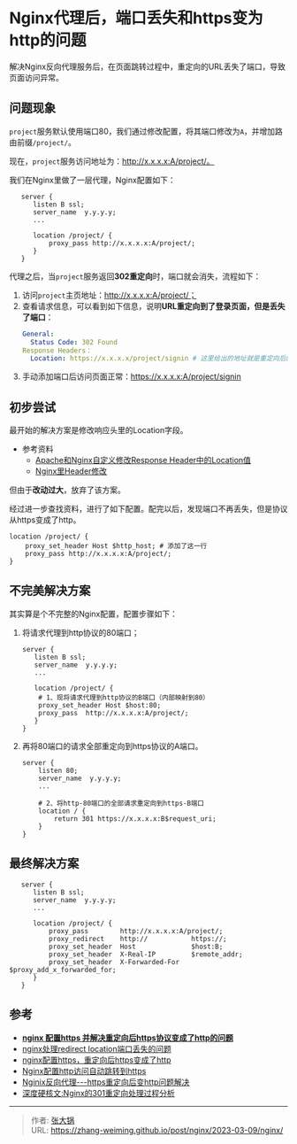 # Nginx代理后，端口丢失和https变为http的问题


解决Nginx反向代理服务后，在页面跳转过程中，重定向的URL丢失了端口，导致页面访问异常。

<!--more-->

## 问题现象

`project`服务默认使用端口80，我们通过修改配置，将其端口修改为`A`，并增加路由前缀`/project/`。

现在，`project`服务访问地址为：http://x.x.x.x:A/project/。

我们在Nginx里做了一层代理，Nginx配置如下：

``` nginx
   server {
      listen B ssl;
      server_name  y.y.y.y;
      ...
      
      location /project/ {
          proxy_pass http://x.x.x.x:A/project/;
      }
   }
```

代理之后，当`project`服务返回**302重定向**时，端口就会消失，流程如下：

1. 访问`project`主页地址：http://x.x.x.x:A/project/；
2. 查看请求信息，可以看到如下信息，说明**URL重定向到了登录页面，但是丢失了端口**：
    ``` yaml
    General:
      Status Code: 302 Found
    Response Headers：
      Location: https://x.x.x.x/project/signin # 这里给出的地址就是重定向后的目标地址
    ```
3. 手动添加端口后访问页面正常：https://x.x.x.x:A/project/signin

## 初步尝试

最开始的解决方案是修改响应头里的Location字段。
- 参考资料
  - [Apache和Nginx自定义修改Response Header中的Location值](https://www.cnblogs.com/lwx19960428/p/apache-nginx-location-header.html)
  - [Nginx里Header修改](https://www.cnblogs.com/52fhy/p/10166352.html)

但由于**改动过大**，放弃了该方案。

经过进一步查找资料，进行了如下配置。配完以后，发现端口不再丢失，但是协议从https变成了http。

``` nginx
location /project/ {
    proxy_set_header Host $http_host; # 添加了这一行
    proxy_pass http://x.x.x.x:A/project/;
}
```

## 不完美解决方案

其实算是个不完整的Nginx配置，配置步骤如下：

1. 将请求代理到http协议的80端口；
   ``` nginx
   server {
      listen B ssl;
      server_name  y.y.y.y;
      ...
         
      location /project/ {
       # 1、现将请求代理到http协议的B端口（内部映射到80）
       proxy_set_header Host $host:80;
       proxy_pass  http://x.x.x.x:A/project/;
      }
   }
   ```
2. 再将80端口的请求全部重定向到https协议的A端口。
   ``` nginx
   server {
       listen 80;
       server_name  y.y.y.y;
       ...
   
       # 2、将http-80端口的全部请求重定向到https-B端口
       location / {
           return 301 https://x.x.x.x:B$request_uri;
       }
   }
   ```

## 最终解决方案

``` nginx
   server {
      listen B ssl;
      server_name  y.y.y.y;
      ...
         
      location /project/ {
          proxy_pass        http://x.x.x.x:A/project/;
          proxy_redirect    http://           https://;
          proxy_set_header  Host              $host:B;
          proxy_set_header  X-Real-IP         $remote_addr;
          proxy_set_header  X-Forwarded-For   $proxy_add_x_forwarded_for;
      }
   }
```

## 参考

- [**nginx 配置https 并解决重定向后https协议变成了http的问题**](https://blog.csdn.net/ptonlix/article/details/84533088)
- [nginx处理redirect location端口丢失的问题](https://blog.csdn.net/weixin_34186128/article/details/91742483)
- [nginx配置https，重定向后https变成了http](https://www.cnblogs.com/52py/p/12374067.html)
- [Nginx配置http访问自动跳转到https](https://blog.csdn.net/qq_26003101/article/details/112787473)
- [Nginix反向代理---https重定向后变http问题解决](https://blog.csdn.net/qq_29974229/article/details/122250743)
- [深度硬核文:Nginx的301重定向处理过程分析](https://zhuanlan.zhihu.com/p/84539204)


---

> 作者: [张大锅](https://zhang-weiming.github.io/)  
> URL: https://zhang-weiming.github.io/post/nginx/2023-03-09/nginx/  

